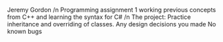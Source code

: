 Jeremy Gordon /n
Programming assignment 1 working previous concepts from C++ and learning the syntax for C# /n
The project:
Practice inheritance and overriding of classes.
Any design decisions you made
No known bugs
